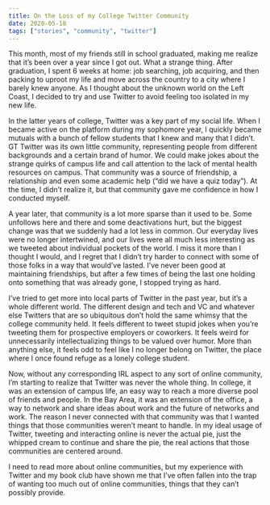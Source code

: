 ```yaml
---
title: On the Loss of my College Twitter Community
date: 2020-05-18
tags: ["stories", "community", "twitter"]
---
```


This month, most of my friends still in school graduated, making me realize that it’s been over a year since I got out. What a strange thing. After graduation, I spent 6 weeks at home: job searching, job acquiring, and then packing to uproot my life and move across the country to a city where I barely knew anyone. As I thought about the unknown world on the Left Coast, I decided to try and use Twitter to avoid feeling too isolated in my new life.

In the latter years of college, Twitter was a key part of my social life. When I became active on the platform during my sophomore year, I quickly became mutuals with a bunch of fellow students that I knew and many that I didn’t. GT Twitter was its own little community, representing people from different backgrounds and a certain brand of humor. We could make jokes about the strange quirks of campus life and call attention to the lack of mental health resources on campus. That community was a source of friendship, a relationship and even some academic help (“did we have a quiz today”). At the time, I didn’t realize it, but that community gave me confidence in how I conducted myself.

A year later, that community is a lot more sparse than it used to be. Some unfollows here and there and some deactivations hurt, but the biggest change was that we suddenly had a lot less in common. Our everyday lives were no longer intertwined, and our lives were all much less interesting as we tweeted about individual pockets of the world. I miss it more than I thought I would, and I regret that I didn’t try harder to connect with some of those folks in a way that would’ve lasted. I’ve never been good at maintaining friendships, but after a few times of being the last one holding onto something that was already gone, I stopped trying as hard.

I’ve tried to get more into local parts of Twitter in the past year, but it’s a whole different world. The different design and tech and VC and whatever else Twitters that are so ubiquitous don’t hold the same whimsy that the college community held. It feels different to tweet stupid jokes when you’re tweeting them for prospective employers or coworkers. It feels weird for unnecessarily intellectualizing things to be valued over humor. More than anything else, it feels odd to feel like I no longer belong on Twitter, the place where I once found refuge as a lonely college student.

Now, without any corresponding IRL aspect to any sort of online community, I’m starting to realize that Twitter was never the whole thing. In college, it was an extension of campus life, an easy way to reach a more diverse pool of friends and people. In the Bay Area, it was an extension of the office, a way to network and share ideas about work and the future of networks and work. The reason I never connected with that community was that I wanted things that those communities weren’t meant to handle. In my ideal usage of Twitter, tweeting and interacting online is never the actual pie, just the whipped cream to continue and share the pie, the real actions that those communities are centered around. 

I need to read more about online communities, but my experience with Twitter and my book club have shown me that I’ve often fallen into the trap of wanting too much out of online communities, things that they can’t possibly provide.